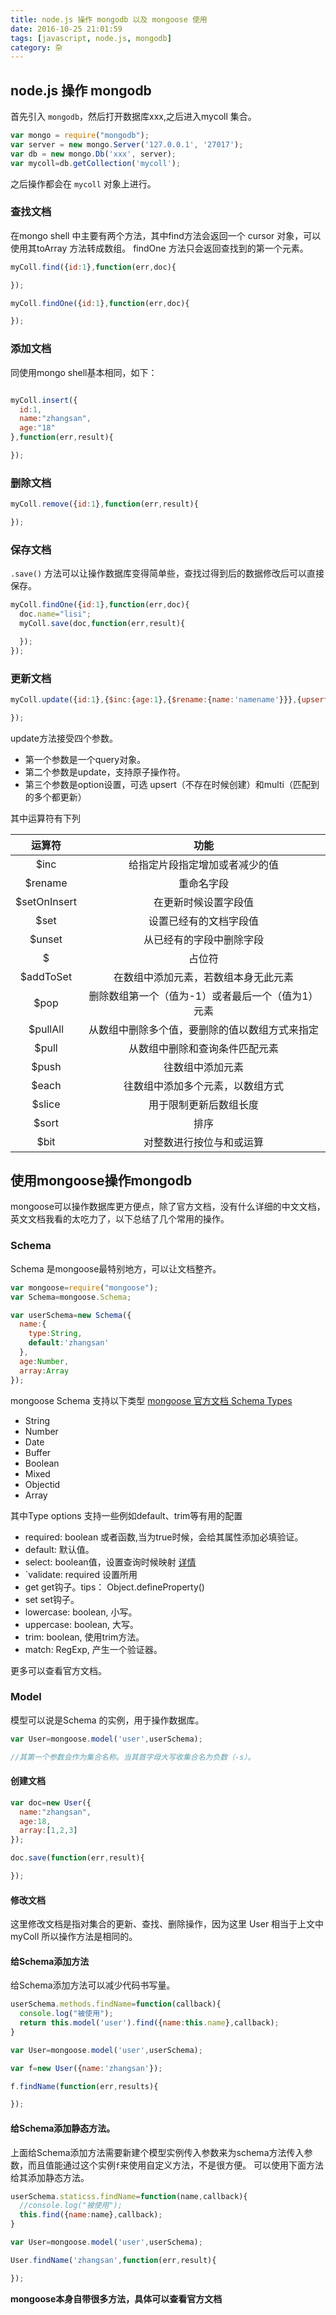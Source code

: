 ```yaml
---
title: node.js 操作 mongodb 以及 mongoose 使用
date: 2016-10-25 21:01:59
tags: [javascript, node.js, mongodb]
category: 杂
---
```


## node.js 操作 mongodb

首先引入 `mongodb`，然后打开数据库xxx,之后进入mycoll 集合。

<!--more-->

```js
var mongo = require("mongodb");
var server = new mongo.Server('127.0.0.1', '27017');
var db = new mongo.Db('xxx', server);
var mycoll=db.getCollection('mycoll');
```
之后操作都会在 `mycoll` 对象上进行。

### 查找文档

在mongo shell 中主要有两个方法，其中find方法会返回一个 cursor 对象，可以使用其toArray 方法转成数组。
findOne 方法只会返回查找到的第一个元素。

```js
myColl.find({id:1},function(err,doc){

});

myColl.findOne({id:1},function(err,doc){

});
```

### 添加文档

同使用mongo shell基本相同，如下：

```js

myColl.insert({
  id:1,
  name:"zhangsan",
  age:"18"
},function(err,result){

});

```

### 删除文档

```js
myColl.remove({id:1},function(err,result){

});
```

### 保存文档

`.save()` 方法可以让操作数据库变得简单些，查找过得到后的数据修改后可以直接保存。

```js
myColl.findOne({id:1},function(err,doc){
  doc.name="lisi";
  myColl.save(doc,function(err,result){

  });
});
```

### 更新文档

```js
myColl.update({id:1},{$inc:{age:1},{$rename:{name:'namename'}}},{upsert:true,multi:true},function(err,result){

});
```
update方法接受四个参数。

* 第一个参数是一个query对象。
* 第二个参数是update，支持原子操作符。
* 第三个参数是option设置，可选 upsert（不存在时候创建）和multi（匹配到的多个都更新）

其中运算符有下列

| 运算符        |   功能                      |
|:------------:| :-------------------------:|
|$inc          | 给指定片段指定增加或者减少的值|
|$rename       | 重命名字段|
|$setOnInsert|在更新时候设置字段值|
|$set|设置已经有的文档字段值|
|$unset|从已经有的字段中删除字段|
|$|占位符|
|$addToSet|在数组中添加元素，若数组本身无此元素|
|$pop|删除数组第一个（值为-1）或者最后一个（值为1）元素|
|$pullAll|从数组中删除多个值，要删除的值以数组方式来指定|
|$pull|从数组中删除和查询条件匹配元素|
|$push|往数组中添加元素|
|$each|往数组中添加多个元素，以数组方式|
|$slice|用于限制更新后数组长度|
|$sort|排序|
|$bit|对整数进行按位与和或运算|


## 使用mongoose操作mongodb

mongoose可以操作数据库更方便点，除了官方文档，没有什么详细的中文文档，英文文档我看的太吃力了，以下总结了几个常用的操作。

### Schema

Schema 是mongoose最特别地方，可以让文档整齐。


```js
var mongoose=require("mongoose");
var Schema=mongoose.Schema;

var userSchema=new Schema({
  name:{
    type:String,
    default:'zhangsan'
  },
  age:Number,
  array:Array
});

```
mongoose Schema 支持以下类型  [mongoose 官方文档 Schema Types](http://mongoosejs.com/docs/schematypes.html)

* String
* Number
* Date
* Buffer
* Boolean
* Mixed
* Objectid
* Array

其中Type options 支持一些例如default、trim等有用的配置

* required: boolean 或者函数,当为true时候，会给其属性添加必填验证。
* default: 默认值。
* select: boolean值，设置查询时候映射 [详情](https://docs.mongodb.com/manual/tutorial/project-fields-from-query-results/)
* `validate: required 设置所用
* get get钩子。tips： Object.defineProperty()
* set set钩子。
* lowercase: boolean, 小写。
* uppercase: boolean, 大写。
* trim: boolean, 使用trim方法。
* match: RegExp, 产生一个验证器。

更多可以查看官方文档。

### Model

模型可以说是Schema 的实例，用于操作数据库。

```js
var User=mongoose.model('user',userSchema);

//其第一个参数会作为集合名称。当其首字母大写收集合名为负数（-s）。

```

#### 创建文档

```js
var doc=new User({
  name:"zhangsan",
  age:18,
  array:[1,2,3]
});

doc.save(function(err,result){

});
```

#### 修改文档

这里修改文档是指对集合的更新、查找、删除操作，因为这里 User 相当于上文中 myColl 所以操作方法是相同的。

#### 给Schema添加方法

给Schema添加方法可以减少代码书写量。

```js
userSchema.methods.findName=function(callback){
  console.log("被使用");
  return this.model('user').find({name:this.name},callback);
}

var User=mongoose.model('user',userSchema);

var f=new User({name:'zhangsan'});

f.findName(function(err,results){

});

```

#### 给Schema添加静态方法。

上面给Schema添加方法需要新建个模型实例传入参数来为schema方法传入参数，而且值能通过这个实例`f`来使用自定义方法，不是很方便。
可以使用下面方法给其添加静态方法。

```js
userSchema.staticss.findName=function(name,callback){
  //console.log("被使用");
  this.find({name:name},callback);
}

var User=mongoose.model('user',userSchema);

User.findName('zhangsan',function(err,result){

});

```

__mongoose本身自带很多方法，具体可以查看官方文档__